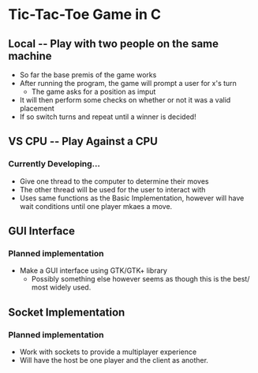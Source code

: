 # Tic-Tac-Toe Game in C

## Local -- Play with two people on the same machine

* So far the base premis of the game works
* After running the program, the game will prompt a user for x's turn
  * The game asks for a position as imput
* It will then perform some checks on whether or not it was a valid placement
* If so switch turns and repeat until a winner is decided!

## VS CPU -- Play Against a CPU

### Currently Developing...

* Give one thread to the computer to determine their moves
* The other thread will be used for the user to interact with
* Uses same functions as the Basic Implementation, however will have wait conditions until one player mkaes a move.

## GUI Interface

### Planned implementation

* Make a GUI interface using GTK/GTK+ library
  * Possibly something else however seems as though this is the best/ most widely used.

## Socket Implementation

### Planned implementation

* Work with sockets to provide a multiplayer experience
* Will have the host be one player and the client as another.
